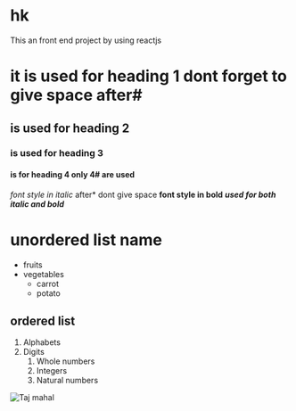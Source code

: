 # hk
This an front end project by using reactjs
# it is used for heading 1 dont forget to give space after#
## is used for heading 2 
### is used for heading 3
#### is for heading 4 only 4# are used
*font style in italic* after* dont give space
**font style in bold**
***used for both italic and bold***
# unordered list name
* fruits
* vegetables
  * carrot
  * potato
## ordered list
1. Alphabets
2. Digits
    1. Whole numbers
    2. Integers
    3. Natural numbers

![Taj mahal](https://www.google.com/search?q=taj+mahal+images&rlz=1C1SQJL_enIN919IN919&sxsrf=ALeKk031uRKDXcDOSnVQs_fP0rNfLkSfug:1620724653459&tbm=isch&source=iu&ictx=1&fir=SQDwgDdVj9EABM%252CC8YZfvssBsvuXM%252C_&vet=1&usg=AI4_-kTRwuLpVpNFZATm2ILipFLl8kV0eA&sa=X&ved=2ahUKEwid2f3ppcHwAhVe63MBHZu0CVIQ9QF6BAgHEAE&biw=1242&bih=597#imgrc=SQDwgDdVj9EABM)
